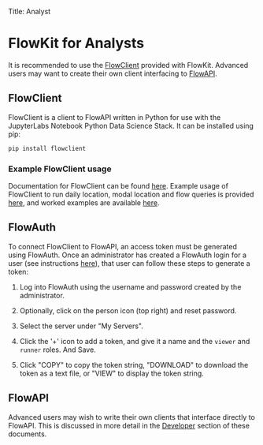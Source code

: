 Title: Analyst

# FlowKit for Analysts

It is recommended to use the [FlowClient](#flowclient) provided with FlowKit. Advanced users may want to create their own client interfacing to [FlowAPI](#flowapi).

## FlowClient

FlowClient is a client to FlowAPI written in Python for use with the JupyterLabs Notebook Python Data Science Stack. It can be installed using pip:

```bash
pip install flowclient
```

### Example FlowClient usage

Documentation for FlowClient can be found [here](../flowclient/flowclient/). Example usage of FlowClient to run daily location, modal location and flow queries is provided [here](flowclient/example_usage.ipynb), and worked examples are available [here](worked_examples/index.md).

## FlowAuth

To connect FlowClient to FlowAPI, an access token must be generated using FlowAuth. Once an administrator has created a FlowAuth login for a user (see instructions [here](../administrator/index.md#granting-user-permissions-in-flowauth)), that user can follow these steps to generate a token:

1. Log into FlowAuth using the username and password created by the administrator.

2. Optionally, click on the person icon (top right) and reset password.

3. Select the server under "My Servers".

4. Click the '+' icon to add a token, and give it a name and the `viewer` and `runner` roles. And Save.

5. Click "COPY" to copy the token string, "DOWNLOAD" to download the token as a text file, or "VIEW" to display the token string.

## FlowAPI

Advanced users may wish to write their own clients that interface directly to FlowAPI. This is discussed in more detail in the [Developer](../developer/index.md) section of these documents.
